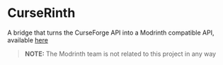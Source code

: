 ﻿# CurseRinth

A bridge that turns the CurseForge API into a Modrinth compatible API, available [here](https://curserinth-api.kuylar.dev)

> **NOTE:** The Modrinth team is not related to this project in any way
